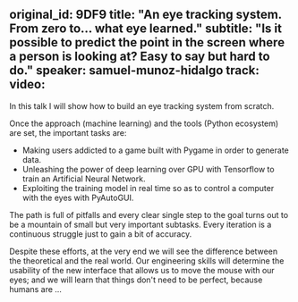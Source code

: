 original_id: 9DF9
title: "An eye tracking system. From zero to... what eye learned."
subtitle: "Is it possible to predict the point in the screen where a person is looking at? Easy to say but hard to do."
speaker: samuel-munoz-hidalgo
track: 
video:
---
In this talk I will show how to build an eye tracking system from scratch.

Once the approach (machine learning) and the tools (Python ecosystem) are set, the important tasks are:
 - Making users addicted to a game built with Pygame in order to generate data.
 - Unleashing the power of deep learning over GPU with Tensorflow to train an Artificial Neural Network.
 - Exploiting the training model in real time so as to control a computer with the eyes with PyAutoGUI.

The path is full of pitfalls and every clear single step to the goal turns out to be a mountain of small but very important subtasks. Every iteration is a continuous struggle just to gain a bit of accuracy.

Despite these efforts, at the very end we will see the difference between the theoretical and the real world. Our engineering skills will determine the usability of the new interface that allows us to move the mouse with our eyes; and we will learn that things don't need to be perfect, because humans are ...